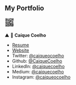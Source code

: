 ## My Portfolio

<img src="https://github.com/CaiqueCoelho/my-portfolio/blob/main/my-portfolio-qr-code.png" width="30px">

▲
👤 **Caíque Coelho**

* [Resume](https://github.com/CaiqueCoelho/my-portfolio/blob/main/resume.pdf)
* [Website](https://caiquecoelho.github.io/my-portfolio/)
* Twitter: [@caiqueocoelho](https://twitter.com/caiqueocoelho)
* Github: [@CaiqueCoelho](https://github.com/CaiqueCoelho)
* LinkedIn: [@caiquecoelho](https://linkedin.com/in/caiquecoelho)
* Medium: [@caiquecoelho](https://caiquecoelho.medium.com/)
* Instagram: [@caiqueocoelho](https://www.instagram.com/caiqueocoelho/)